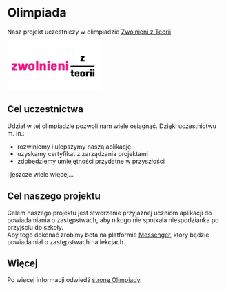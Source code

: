 # Olimpiada

Nasz projekt uczestniczy w olimpiadzie [Zwolnieni z Teorii](https://zwolnienizteorii.pl/).

![Logo Zwolnieni z Teorii](img/zztLogo.png)

## Cel uczestnictwa

Udział w tej olimpiadzie pozwoli nam wiele osiągnąć. Dzięki uczestnictwu  m. in.:

* rozwiniemy i ulepszymy naszą aplikację
* uzyskamy certyfikat z zarządzania projektami
* zdobędziemy umiejętności przydatne w przyszłości

i jeszcze  wiele więcej...

## Cel naszego projektu

Celem naszego projektu jest stworzenie przyjaznej uczniom aplikacji do powiadamiania o zastępstwach, aby nikogo nie spotkała niespodzianka po przyjściu do szkoły.</br>
Aby tego dokonać zrobimy bota na platformie [Messenger](https://messenger.com), który będzie powiadamiał o zastępstwach na lekcjach.

## Więcej

Po więcej informacji odwiedź [stronę Olimpiady](https://zwolnienizteorii.pl/jak-to-dziala).